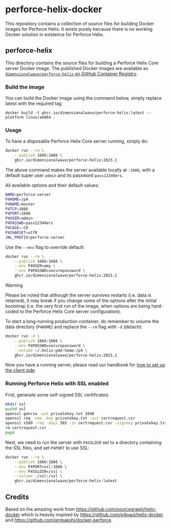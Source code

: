 # perforce-helix-docker

This repository contains a collection of source files for building Docker images for Perforce Helix. It exists purely because there is no working Docker solution in existence for Perforce Helix.

## perforce-helix

This directory contains the source files for building a Perforce Helix Core server Docker image. The published Docker images are available as [`dimensionalwave/perforce-helix` on GitHub Container Registry](https://hub.docker.com/r/dimensionalwave/perforce-helix).

### Build the image

You can build the Docker image using the command below, simply replace latest with the required tag

```
docker build -t ghcr.io/dimensionalwave/perforce-helix:latest --platform linux/amd64 .
```

### Usage

To have a disposable Perforce Helix Core server running, simply do:

```sh
docker run --rm \
    --publish 1666:1666 \
    ghcr.io/dimensionalwave/perforce-helix:2023.1
```

The above command makes the server available locally at `:1666`, with a default super user `admin` and its password `pass12349ers`.

All available options and their default values:

```sh
NAME=perforce-server
P4HOME=/p4
P4NAME=master
P4TCP=1666
P4PORT=1666
P4USER=admin
P4PASSWD=pass12349ers
P4CASE=-C0
P4CHARSET=utf8
JNL_PREFIX=perforce-server
```

Use the `--env` flag to override default:

```sh
docker run --rm \
    --publish 1666:1666 \
    --env P4USER=amy \
    --env P4PASSWD=securepassword \
    ghcr.io/dimensionalwave/perforce-helix:2023.1
```

> [!WARNING]
> Please be noted that although the server survives restarts (i.e. data is retained), it may break if you change some of the options after the initial bootstrap (i.e. the very first run of the image, when options are being hard-coded to the Perforce Helix Core server configuration).

To start a long-running production container, do remember to volume the data directory (`P4HOME`) and replace the `--rm` flag with `-d` (detach):

```sh
docker run -d \
    --publish 1666:1666 \
    --env P4PASSWD=securepassword \
    --volume ~/.helix-p4d-home:/p4 \
    ghcr.io/dimensionalwave/perforce-helix:2023.1
```

Now you have a running server, please read our handbook for [how to set up the client side](https://handbook.sourcegraph.com/departments/technical-success/support/process/p4-enablement/).

### Running Perforce Helix with SSL enabled

Frist, generate some self-signed SSL certificates:

```bash
mkdir ssl
pushd ssl
openssl genrsa -out privatekey.txt 2048
openssl req -new -key privatekey.txt -out certrequest.csr
openssl x509 -req -days 365 -in certrequest.csr -signkey privatekey.txt -out certificate.txt
rm certrequest.csr
popd
```

Next, we need to run the server with `P4SSLDIR` set to a directory containing the SSL files, and set `P4PORT` to use SSL:

```bash
docker run --rm \
    --publish 1666:1666 \
    --env P4PORT=ssl:1666 \
    --env P4SSLDIR=/ssl \
    --volume ./ssl:/ssl \
    ghcr.io/dimensionalwave/perforce-helix:latest
```

## Credits

Based on the amazing work from https://github.com/sourcegraph/helix-docker which is heavily inspired by https://github.com/p4paul/helix-docker and https://github.com/ambakshi/docker-perforce.
